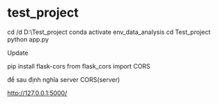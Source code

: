 # test_project

cd /d D:\Test_project
conda activate env_data_analysis
cd Test_project
python app.py

Update 

pip install flask-cors
from flask_cors import CORS


để sau định nghĩa server
CORS(server)

http://127.0.0.1:5000/

